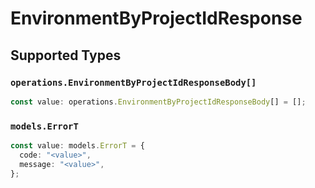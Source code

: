 # EnvironmentByProjectIdResponse


## Supported Types

### `operations.EnvironmentByProjectIdResponseBody[]`

```typescript
const value: operations.EnvironmentByProjectIdResponseBody[] = [];
```

### `models.ErrorT`

```typescript
const value: models.ErrorT = {
  code: "<value>",
  message: "<value>",
};
```

